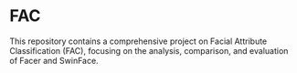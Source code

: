# FAC
This repository contains a comprehensive project on Facial Attribute Classification (FAC), focusing on the analysis, comparison, and evaluation of Facer and SwinFace.
